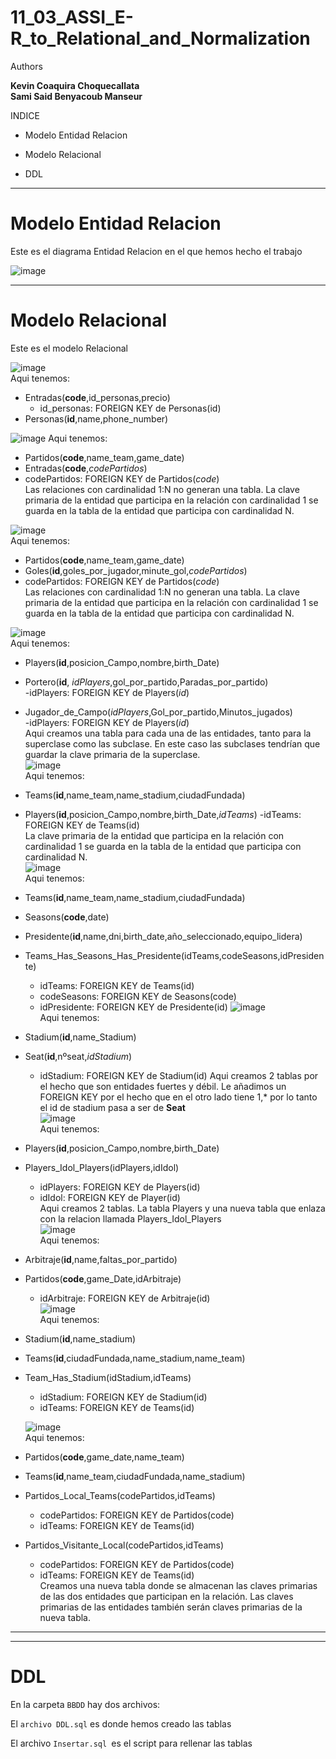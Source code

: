 # 11_03_ASSI_E-R_to_Relational_and_Normalization

Authors

**Kevin Coaquira Choquecallata**  
**Sami Said Benyacoub Manseur**  

INDICE

+ Modelo Entidad Relacion 
* Modelo Relacional 
- DDL

----------------------------------------------------------------------------------------------------------------------------------------------------------------------------------------------





# Modelo Entidad Relacion 

 Este es el diagrama Entidad Relacion en el que hemos hecho el trabajo

![image](https://github.com/sami24120/11_03_ASSI_E-R_to_Relational_and_Normalization/assets/91737963/4c9a31c5-e05b-4fad-b231-c5d57166586c)



----------------------------------------------------------------------------------------------------------------------------------------------------------------------------------------------

# Modelo Relacional

Este es el modelo Relacional 

![image](https://github.com/sami24120/11_03_ASSI_E-R_to_Relational_and_Normalization/assets/91737963/6c1cfb32-1f29-4796-929a-c99d8470a3ea)  
Aqui tenemos:  
- Entradas(**code**,id_personas,precio)
  - id_personas: FOREIGN KEY de Personas(id)  
- Personas(**id**,name,phone_number)  


![image](https://github.com/sami24120/11_03_ASSI_E-R_to_Relational_and_Normalization/assets/91737963/2bc72a18-b48c-427c-b655-fe94cd9d4910)
Aqui tenemos:
- Partidos(**code**,name_team,game_date)  
- Entradas(**code**,*codePartidos*)  
 - codePartidos: FOREIGN KEY de Partidos(*code*)  
Las relaciones con cardinalidad 1:N no generan una tabla. La clave primaria de la entidad que participa en la relación con cardinalidad 1 se guarda en la tabla de la entidad que participa con cardinalidad N.  

![image](https://github.com/sami24120/11_03_ASSI_E-R_to_Relational_and_Normalization/assets/91737963/f7d636bb-a02e-4460-948d-75ca902f8467)  
Aqui tenemos:  
- Partidos(**code**,name_team,game_date)  
- Goles(**id**,goles_por_jugador,minute_gol,*codePartidos*)  
 - codePartidos: FOREIGN KEY de Partidos(*code*)  
Las relaciones con cardinalidad 1:N no generan una tabla. La clave primaria de la entidad que participa en la relación con cardinalidad 1 se guarda en la tabla de la entidad que participa con cardinalidad N.  

![image](https://github.com/sami24120/11_03_ASSI_E-R_to_Relational_and_Normalization/assets/91737963/1810f1ff-548c-45d6-a6e0-5d1fa70494b0)  
Aqui tenemos:  
- Players(**id**,posicion_Campo,nombre,birth_Date)
- Portero(**id**, *idPlayers*,gol_por_partido,Paradas_por_partido)  
   -idPlayers: FOREIGN KEY de Players(*id*)
- Jugador_de_Campo(*idPlayers*,Gol_por_partido,Minutos_jugados)  
  -idPlayers: FOREIGN KEY de Players(*id*)  
Aqui creamos una tabla para cada una de las entidades, tanto para la superclase como las subclase. En este caso las subclases tendrían que guardar la clave primaria de la superclase.  
![image](https://github.com/sami24120/11_03_ASSI_E-R_to_Relational_and_Normalization/assets/91737963/18c41207-870a-4ed2-8201-84e57797a450)  
Aqui tenemos:  
- Teams(**id**,name_team,name_stadium,ciudadFundada)  
- Players(**id**,posicion_Campo,nombre,birth_Date,*idTeams*)
  -idTeams: FOREIGN KEY de Teams(id)  
La clave primaria de la entidad que participa en la relación con cardinalidad 1 se guarda en la tabla de la entidad que participa con cardinalidad N.  
![image](https://github.com/sami24120/11_03_ASSI_E-R_to_Relational_and_Normalization/assets/91737963/d038ed6b-093d-4974-9ad7-c566d78b2516)  
Aqui tenemos:  
- Teams(**id**,name_team,name_stadium,ciudadFundada)
- Seasons(**code**,date)
- Presidente(**id**,name,dni,birth_date,año_seleccionado,equipo_lidera)  
- Teams_Has_Seasons_Has_Presidente(idTeams,codeSeasons,idPresidente)  
  - idTeams: FOREIGN KEY de Teams(id)
  - codeSeasons: FOREIGN KEY de Seasons(code)  
  - idPresidente: FOREIGN KEY de Presidente(id)
![image](https://github.com/sami24120/11_03_ASSI_E-R_to_Relational_and_Normalization/assets/91737963/17afce37-103d-4925-a8e5-5c2e71dd500a)  
Aqui tenemos:
- Stadium(**id**,name_Stadium)
- Seat(**id**,nºseat,*idStadium*)
  - idStadium: FOREIGN KEY de Stadium(id)
Aqui creamos 2 tablas por el hecho que son entidades fuertes y débil. Le añadimos un FOREIGN KEY por el hecho que en el otro lado tiene 1,* por lo tanto el id de stadium pasa a ser de **Seat**  
![image](https://github.com/sami24120/11_03_ASSI_E-R_to_Relational_and_Normalization/assets/91737963/4fa94acc-1c52-4355-89b4-0ba62ff89a25)  
Aqui tenemos:  
- Players(**id**,posicion_Campo,nombre,birth_Date)
- Players_Idol_Players(idPlayers,idIdol)
  - idPlayers: FOREIGN KEY de Players(id)
  - idIdol: FOREIGN KEY de Player(id)  
Aqui creamos 2 tablas. La tabla Players y una nueva tabla que enlaza con la relacion llamada Players_Idol_Players  
![image](https://github.com/sami24120/11_03_ASSI_E-R_to_Relational_and_Normalization/assets/91737963/5b311234-eb86-4a5e-8c0d-be1959d65449)  
Aqui tenemos:
- Arbitraje(**id**,name,faltas_por_partido)
- Partidos(**code**,game_Date,idArbitraje)
  - idArbitraje: FOREIGN KEY de Arbitraje(id)  
![image](https://github.com/sami24120/11_03_ASSI_E-R_to_Relational_and_Normalization/assets/91737963/ff884f55-648f-4d74-b12c-cbb2d580e8cf)  
Aqui tenemos:  
- Stadium(**id**,name_stadium)
- Teams(**id**,ciudadFundada,name_stadium,name_team)
- Team_Has_Stadium(idStadium,idTeams)
  - idStadium: FOREIGN KEY de Stadium(id)
  - idTeams: FOREIGN KEY de Teams(id)  
  
  ![image](https://github.com/sami24120/11_03_ASSI_E-R_to_Relational_and_Normalization/assets/91737963/2cfa7130-c60f-4ed0-bc04-bab3b02aafcd)  
Aqui tenemos:  
- Partidos(**code**,game_date,name_team)
- Teams(**id**,name_team,ciudadFundada,name_stadium)
- Partidos_Local_Teams(codePartidos,idTeams)
  - codePartidos: FOREIGN KEY de Partidos(code)
  - idTeams: FOREIGN KEY de Teams(id)
- Partidos_Visitante_Local(codePartidos,idTeams)
  - codePartidos: FOREIGN KEY de Partidos(code)
  - idTeams: FOREIGN KEY de Teams(id)  
Creamos una nueva tabla donde se almacenan las claves primarias de las dos entidades que participan en la relación. Las claves primarias de las entidades también serán claves primarias de la nueva tabla.
  

----------------------------------------------------------------------------------------
----------------------------------------------------------------------------------------
# DDL 

En la carpeta `BBDD` hay dos archivos:

El `archivo DDL.sql` es donde hemos creado las tablas

El archivo `Insertar.sql `es el script para rellenar las tablas 

